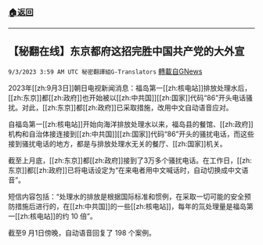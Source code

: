 ###  [:house:返回](README.md)
---


## 【秘翻在线】东京都府这招完胜中国共产党的大外宣
`9/3/2023 3:59 AM UTC 秘密翻譯組G-Translators` [轉載自GNews](https://gnews.org/articles/1637449)

2023年[[zh:9月3日]]朝日电视新闻消息：福岛第一[[zh:核电站]]排放处理水后，[[zh:东京]]都[[zh:政府]]也开始被以[[zh:中共国]][[zh:国家]]代码“86”开头电话骚扰。对此，[[zh:东京]]都[[zh:政府]]已采取措施，改用中文自动语音应对。

自福岛第一[[zh:核电站]]开始向海洋排放处理水以来，福岛县的餐馆、[[zh:政府]]机构和自治体接连接到[[zh:中共国]][[zh:国家]]代码“86”开头的骚扰电话，而这些接到骚扰电话的地方，都是与排放处理水无关的餐厅、[[zh:国家]]机关。

截至上月底，[[zh:东京]]都[[zh:政府]]接到了3万多个骚扰电话。在工作日，[[zh:东京]]都[[zh:政府]]已将电话设定为“在来电者用中文喊话时，自动切换成中文语音”。

短信内容包括：“处理水的排放是根据国际标准和惯例，在采取一切可能的安全预防措施后进行的，在[[zh:中共国]]的一些[[zh:核电站]]，每年的氚处理量是福岛第一[[zh:核电站]]的约 10 倍”。

截至9 月1日傍晚，自动语音回复了 198 个案例。
